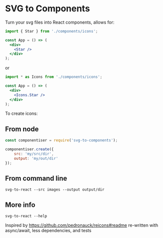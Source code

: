 # SVG to Components

Turn your svg files into React components, allows for:


```jsx
import { Star } from './components/icons';

const App = () => (
  <div>
    <Star />
  </div>
);
```

or


```jsx
import * as Icons from './components/icons';

const App = () => (
  <div>
    <Icons.Star />
  </div>
);
```

To create icons:

## From node

```javascript 1.8
const componentiser = require('svg-to-components');

componentiser.create({
    src: 'my/src/dir',
    output: 'my/out/dir'
});
```

## From command line

```shell script
svg-to-react --src images --output output/dir
```

## More info

```shell script
svg-to-react --help
```

Inspired by https://github.com/pedronauck/reicons#readme re-written with async/await, less dependencies, and tests